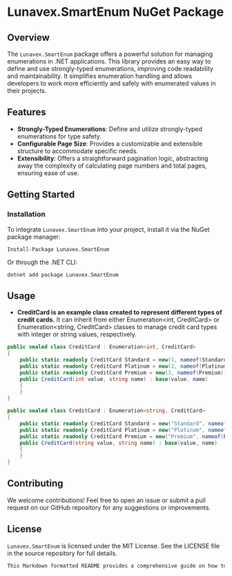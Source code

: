 # Lunavex.SmartEnum NuGet Package

## Overview
The `Lunavex.SmartEnum` package offers a powerful solution for managing enumerations in .NET applications. This library provides an easy way to define and use strongly-typed enumerations, improving code readability and maintainability. It simplifies enumeration handling and allows developers to work more efficiently and safely with enumerated values in their projects. 

## Features
- **Strongly-Typed Enumerations**: Define and utilize strongly-typed enumerations for type safety.
- **Configurable Page Size**: Provides a customizable and extensible structure to accommodate specific needs.
- **Extensibility**: Offers a straightforward pagination logic, abstracting away the complexity of calculating page numbers and total pages, ensuring ease of use.

## Getting Started

### Installation
To integrate `Lunavex.SmartEnum` into your project, install it via the NuGet package manager:

```plaintext
Install-Package Lunavex.SmartEnum
```

Or through the .NET CLI:
```plaintext
dotnet add package Lunavex.SmartEnum
```

## Usage
- **CreditCard is an example class created to represent different types of credit cards.** It can inherit from either Enumeration<int, CreditCard> or Enumeration<string, CreditCard> 
classes to manage credit card types with integer or string values, respectively.

```csharp
public sealed class CreditCard : Enumeration<int, CreditCard>
{
    public static readonly CreditCard Standard = new(1, nameof(Standard));
    public static readonly CreditCard Platinum = new(2, nameof(Platinum));
    public static readonly CreditCard Premium = new(3, nameof(Premium));
    public CreditCard(int value, string name) : base(value, name)
    {
    }
}
```
```csharp
public sealed class CreditCard : Enumeration<string, CreditCard>
{
    public static readonly CreditCard Standard = new("Standard", nameof(Standard));
    public static readonly CreditCard Platinum = new("Platinum", nameof(Platinum));
    public static readonly CreditCard Premium = new("Premium", nameof(Premium));
    public CreditCard(string value, string name) : base(value, name)
    {
    }
}
```

## Contributing
We welcome contributions! Feel free to open an issue or submit a pull request on our GitHub repository for any suggestions or improvements.

## License
`Lunavex.SmartEnum` is licensed under the MIT License. See the LICENSE file in the source repository for full details.

```rust
This Markdown formatted README provides a comprehensive guide on how to use the `Lunavex.SmartEnum` package, suitable for your project's repository or documentation.

```